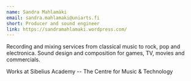 ```yaml
---
name: Sandra Mahlamäki
email: sandra.mahlamaki@uniarts.fi 
short: Producer and sound engineer
link: https://sandramahlamaki.wordpress.com/
---
```

Recording and mixing services from classical music to rock, pop and electronica. Sound design and composition for games, TV, movies and commercials.

Works at Sibelius Academy -- The Centre for Music & Technology
